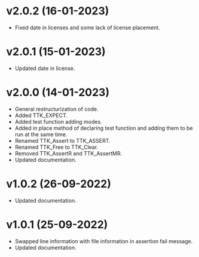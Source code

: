# v2.0.2 (16-01-2023)
- Fixed date in licenses and some lack of license placement.
# v2.0.1 (15-01-2023)
- Updated date in license.
# v2.0.0 (14-01-2023)
- General restructurization of code.
- Added TTK_EXPECT.
- Added test function adding modes.
- Added in place method of declaring test function and adding them to be run at the same time.
- Renamed TTK_Assert to TTK_ASSERT.
- Renamed TTK_Free to TTK_Clear.
- Removed TTK_AssertR and TTK_AssertMR.
- Updated documentation.
# v1.0.2 (26-09-2022)
- Updated documentation.
# v1.0.1 (25-09-2022)
- Swapped line information with file information in assertion fail message.
- Updated documentation.